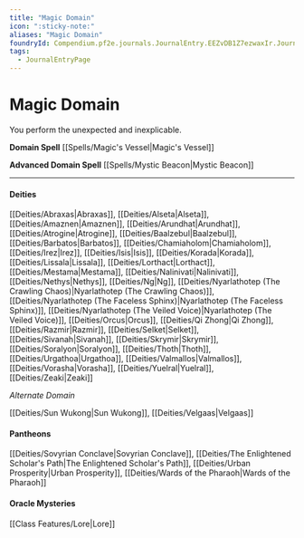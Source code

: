 ```yaml
---
title: "Magic Domain"
icon: ":sticky-note:"
aliases: "Magic Domain"
foundryId: Compendium.pf2e.journals.JournalEntry.EEZvDB1Z7ezwaxIr.JournalEntryPage.DS95vr2zmTsjsMhU
tags:
  - JournalEntryPage
---
```


# Magic Domain
You perform the unexpected and inexplicable.

**Domain Spell** [[Spells/Magic's Vessel|Magic's Vessel]]

**Advanced Domain Spell** [[Spells/Mystic Beacon|Mystic Beacon]]

* * *

#### **Deities**

[[Deities/Abraxas|Abraxas]], [[Deities/Alseta|Alseta]], [[Deities/Amaznen|Amaznen]], [[Deities/Arundhat|Arundhat]], [[Deities/Atrogine|Atrogine]], [[Deities/Baalzebul|Baalzebul]], [[Deities/Barbatos|Barbatos]], [[Deities/Chamiaholom|Chamiaholom]], [[Deities/Irez|Irez]], [[Deities/Isis|Isis]], [[Deities/Korada|Korada]], [[Deities/Lissala|Lissala]], [[Deities/Lorthact|Lorthact]], [[Deities/Mestama|Mestama]], [[Deities/Nalinivati|Nalinivati]], [[Deities/Nethys|Nethys]], [[Deities/Ng|Ng]], [[Deities/Nyarlathotep (The Crawling Chaos)|Nyarlathotep (The Crawling Chaos)]], [[Deities/Nyarlathotep (The Faceless Sphinx)|Nyarlathotep (The Faceless Sphinx)]], [[Deities/Nyarlathotep (The Veiled Voice)|Nyarlathotep (The Veiled Voice)]], [[Deities/Orcus|Orcus]], [[Deities/Qi Zhong|Qi Zhong]], [[Deities/Razmir|Razmir]], [[Deities/Selket|Selket]], [[Deities/Sivanah|Sivanah]], [[Deities/Skrymir|Skrymir]], [[Deities/Soralyon|Soralyon]], [[Deities/Thoth|Thoth]], [[Deities/Urgathoa|Urgathoa]], [[Deities/Valmallos|Valmallos]], [[Deities/Vorasha|Vorasha]], [[Deities/Yuelral|Yuelral]], [[Deities/Zeaki|Zeaki]]

_Alternate Domain_

[[Deities/Sun Wukong|Sun Wukong]], [[Deities/Velgaas|Velgaas]]

#### **Pantheons**

[[Deities/Sovyrian Conclave|Sovyrian Conclave]], [[Deities/The Enlightened Scholar's Path|The Enlightened Scholar's Path]], [[Deities/Urban Prosperity|Urban Prosperity]], [[Deities/Wards of the Pharaoh|Wards of the Pharaoh]]

#### **Oracle Mysteries**

[[Class Features/Lore|Lore]]